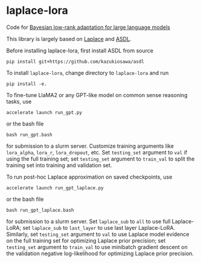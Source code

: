 # laplace-lora
Code for [Bayesian low-rank adaptation for large language models](https://arxiv.org/abs/2308.13111)

This library is largely based on [Laplace](https://github.com/aleximmer/Laplace) and [ASDL](https://github.com/kazukiosawa/asdl/tree/master).

Before installing laplace-lora, first install ASDL from source
```
pip install git+https://github.com/kazukiosawa/asdl
```

To install `laplace-lora`, change directory to `laplace-lora` and run 
```
pip install -e.
```

To fine-tune LlaMA2 or any GPT-like model on common sense reasoning tasks, use 
```
accelerate launch run_gpt.py
``` 
or the bash file 
```
bash run_gpt.bash
``` 
for submission to a slurm server. Customize training arguments like `lora_alpha`, `lora_r`, `lora_dropout`, etc. Set `testing_set` argument to `val` if using the full training set; set `testing_set` argument to `train_val` to split the training set into training and validation set.

To run post-hoc Laplace approximation on saved checkpoints, use 
``` 
accelerate launch run_gpt_laplace.py
``` 
or the bash file 
```
bash run_gpt_laplace.bash
``` 
for submission to a slurm server. Set `laplace_sub` to `all` to use full Laplace-LoRA; set `laplace_sub` to `last_layer` to use last layer Laplace-LoRA. Similarly, set  `testing_set` argument to `val` to use Laplace model evidence on the full training set for optimizing Laplace prior precision; set `testing_set` argument to `train_val` to use minibatch gradient descent on the validation negative log-likelihood for optimizing Laplace prior precision.